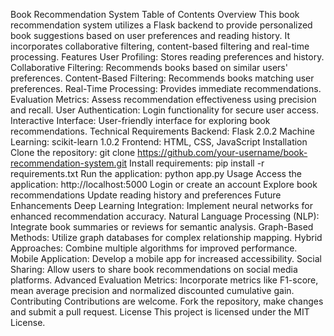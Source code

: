 Book Recommendation System
Table of Contents
Overview
This book recommendation system utilizes a Flask backend to provide personalized book suggestions based on user preferences and reading history. It incorporates collaborative filtering, content-based filtering and real-time processing.
Features
User Profiling: Stores reading preferences and history.
Collaborative Filtering: Recommends books based on similar users' preferences.
Content-Based Filtering: Recommends books matching user preferences.
Real-Time Processing: Provides immediate recommendations.
Evaluation Metrics: Assess recommendation effectiveness using precision and recall.
User Authentication: Login functionality for secure user access.
Interactive Interface: User-friendly interface for exploring book recommendations.
Technical Requirements
Backend: Flask 2.0.2
Machine Learning: scikit-learn 1.0.2
Frontend: HTML, CSS, JavaScript
Installation
Clone the repository: git clone https://github.com/your-username/book-recommendation-system.git
Install requirements: pip install -r requirements.txt
Run the application: python app.py
Usage
Access the application: http://localhost:5000
Login or create an account
Explore book recommendations
Update reading history and preferences
Future Enhancements
Deep Learning Integration: Implement neural networks for enhanced recommendation accuracy.
Natural Language Processing (NLP): Integrate book summaries or reviews for semantic analysis.
Graph-Based Methods: Utilize graph databases for complex relationship mapping.
Hybrid Approaches: Combine multiple algorithms for improved performance.
Mobile Application: Develop a mobile app for increased accessibility.
Social Sharing: Allow users to share book recommendations on social media platforms.
Advanced Evaluation Metrics: Incorporate metrics like F1-score, mean average precision and normalized discounted cumulative gain.
Contributing
Contributions are welcome. Fork the repository, make changes and submit a pull request.
License
This project is licensed under the MIT License.

